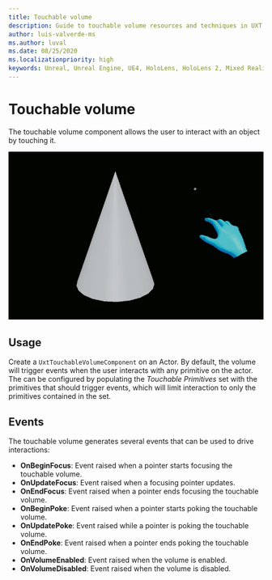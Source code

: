 ```yaml
---
title: Touchable volume
description: Guide to touchable volume resources and techniques in UXT.
author: luis-valverde-ms
ms.author: luval
ms.date: 08/25/2020
ms.localizationpriority: high
keywords: Unreal, Unreal Engine, UE4, HoloLens, HoloLens 2, Mixed Reality, development, MRTK, UXT, UX Tools, Manipulator Component, direct manipulation
---
```


# Touchable volume

The touchable volume component allows the user to interact with an object by touching it.

![Simulated hands interacting with touchable volume component](images/TouchableVolume/Example.gif)

## Usage

Create a `UxtTouchableVolumeComponent` on an Actor. By default, the volume will trigger events when the user interacts with any primitive on the actor. The can be configured by populating the _Touchable Primitives_ set with the primitives that should trigger events, which will limit interaction to only the primitives contained in the set.

## Events

The touchable volume generates several events that can be used to drive interactions:

- **OnBeginFocus**: Event raised when a pointer starts focusing the touchable volume.
- **OnUpdateFocus**: Event raised when a focusing pointer updates.
- **OnEndFocus**: Event raised when a pointer ends focusing the touchable volume.
- **OnBeginPoke**: Event raised when a pointer starts poking the touchable volume.
- **OnUpdatePoke**: Event raised while a pointer is poking the touchable volume.
- **OnEndPoke**: Event raised when a pointer ends poking the touchable volume.
- **OnVolumeEnabled**: Event raised when the volume is enabled.
- **OnVolumeDisabled**: Event raised when the volume is disabled.
